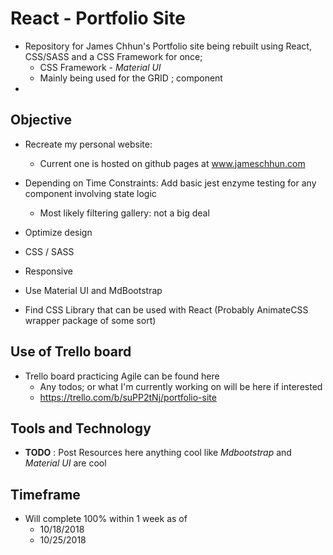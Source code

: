 # React - Portfolio Site

- Repository for James Chhun's Portfolio site being rebuilt using React, CSS/SASS and a CSS Framework for once;
  -  CSS Framework -  *Material UI* 
    -  Mainly being used for the GRID ; component
- 
## Objective

- Recreate my personal website:
  - Current one is hosted on github pages at www.jameschhun.com
- Depending on Time Constraints: Add basic jest enzyme testing for any component involving state logic
    - Most likely filtering gallery: not a big deal

- Optimize design
- CSS / SASS
- Responsive
- Use Material UI and MdBootstrap 
- Find CSS Library that can be used with React (Probably AnimateCSS wrapper package of some sort)



## Use of Trello board

- Trello board practicing Agile can be found here
  - Any todos; or what I'm currently working on will be here if interested
  - https://trello.com/b/suPP2tNj/portfolio-site

## Tools and Technology

- **TODO** : Post Resources here anything cool like *Mdbootstrap* and *Material UI* are cool


## Timeframe

- Will complete 100% within 1 week as of
  -   10/18/2018
  -   10/25/2018